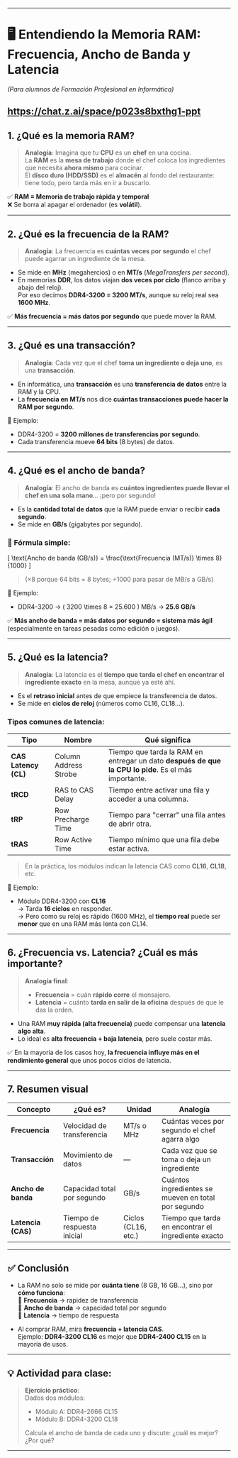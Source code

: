 
---

# 🖥️ **Entendiendo la Memoria RAM: Frecuencia, Ancho de Banda y Latencia**  
*(Para alumnos de Formación Profesional en Informática)*

https://chat.z.ai/space/p023s8bxthg1-ppt
---

## 1. ¿Qué es la memoria RAM?

> **Analogía**: Imagina que tu **CPU** es un **chef** en una cocina.  
> La **RAM** es la **mesa de trabajo** donde el chef coloca los ingredientes que necesita **ahora mismo** para cocinar.  
> El **disco duro (HDD/SSD)** es el **almacén** al fondo del restaurante: tiene todo, pero tarda más en ir a buscarlo.

✅ **RAM = Memoria de trabajo rápida y temporal**  
❌ Se borra al apagar el ordenador (es **volátil**).

---

## 2. ¿Qué es la **frecuencia** de la RAM?

> **Analogía**: La frecuencia es **cuántas veces por segundo** el chef puede agarrar un ingrediente de la mesa.

- Se mide en **MHz** (megahercios) o en **MT/s** (*MegaTransfers per second*).
- En memorias **DDR**, los datos viajan **dos veces por ciclo** (flanco arriba y abajo del reloj).  
  Por eso decimos **DDR4-3200 = 3200 MT/s**, aunque su reloj real sea **1600 MHz**.

✅ **Más frecuencia = más datos por segundo** que puede mover la RAM.

---

## 3. ¿Qué es una **transacción**?

> **Analogía**: Cada vez que el chef **toma un ingrediente o deja uno**, es una **transacción**.

- En informática, una **transacción** es una **transferencia de datos** entre la RAM y la CPU.
- La **frecuencia en MT/s** nos dice **cuántas transacciones puede hacer la RAM por segundo**.

📌 Ejemplo:  
- DDR4-3200 = **3200 millones de transferencias por segundo**.  
- Cada transferencia mueve **64 bits** (8 bytes) de datos.

---

## 4. ¿Qué es el **ancho de banda**?

> **Analogía**: El ancho de banda es **cuántos ingredientes puede llevar el chef en una sola mano**… ¡pero por segundo!

- Es la **cantidad total de datos** que la RAM puede enviar o recibir **cada segundo**.
- Se mide en **GB/s** (gigabytes por segundo).

### 🔢 Fórmula simple:
\[
\text{Ancho de banda (GB/s)} = \frac{\text{Frecuencia (MT/s)} \times 8}{1000}
\]

> (×8 porque 64 bits = 8 bytes; ÷1000 para pasar de MB/s a GB/s)

📌 Ejemplo:  
- DDR4-3200 → \( 3200 \times 8 = 25.600 \) MB/s → **25.6 GB/s**

✅ **Más ancho de banda = más datos por segundo = sistema más ágil** (especialmente en tareas pesadas como edición o juegos).

---

## 5. ¿Qué es la **latencia**?

> **Analogía**: La latencia es el **tiempo que tarda el chef en encontrar el ingrediente exacto** en la mesa, aunque ya esté ahí.

- Es el **retraso inicial** antes de que empiece la transferencia de datos.
- Se mide en **ciclos de reloj** (números como CL16, CL18...).

### Tipos comunes de latencia:

| Tipo | Nombre | Qué significa |
|------|--------|----------------|
| **CAS Latency (CL)** | Column Address Strobe | Tiempo que tarda la RAM en entregar un dato **después de que la CPU lo pide**. Es el más importante. |
| **tRCD** | RAS to CAS Delay | Tiempo entre activar una fila y acceder a una columna. |
| **tRP** | Row Precharge Time | Tiempo para "cerrar" una fila antes de abrir otra. |
| **tRAS** | Row Active Time | Tiempo mínimo que una fila debe estar activa. |

> En la práctica, los módulos indican la latencia CAS como **CL16**, **CL18**, etc.

📌 Ejemplo:  
- Módulo DDR4-3200 con **CL16**  
  → Tarda **16 ciclos** en responder.  
  → Pero como su reloj es rápido (1600 MHz), el **tiempo real** puede ser **menor** que en una RAM más lenta con CL14.

---

## 6. ¿Frecuencia vs. Latencia? ¿Cuál es más importante?

> **Analogía final**:  
> - **Frecuencia** = cuán **rápido corre** el mensajero.  
> - **Latencia** = cuánto **tarda en salir de la oficina** después de que le das la orden.

- Una RAM **muy rápida (alta frecuencia)** puede compensar una **latencia algo alta**.
- Lo ideal es **alta frecuencia + baja latencia**, pero suele costar más.

✅ En la mayoría de los casos hoy, **la frecuencia influye más en el rendimiento general** que unos pocos ciclos de latencia.

---

## 7. Resumen visual

| Concepto | ¿Qué es? | Unidad | Analogía |
|--------|--------|--------|--------|
| **Frecuencia** | Velocidad de transferencia | MT/s o MHz | Cuántas veces por segundo el chef agarra algo |
| **Transacción** | Movimiento de datos | — | Cada vez que se toma o deja un ingrediente |
| **Ancho de banda** | Capacidad total por segundo | GB/s | Cuántos ingredientes se mueven en total por segundo |
| **Latencia (CAS)** | Tiempo de respuesta inicial | Ciclos (CL16, etc.) | Tiempo que tarda en encontrar el ingrediente exacto |

---

## ✅ Conclusión

- La RAM no solo se mide por **cuánta tiene** (8 GB, 16 GB...), sino por **cómo funciona**:  
  🔹 **Frecuencia** → rapidez de transferencia  
  🔹 **Ancho de banda** → capacidad total por segundo  
  🔹 **Latencia** → tiempo de respuesta

- Al comprar RAM, mira **frecuencia + latencia CAS**.  
  Ejemplo: **DDR4-3200 CL16** es mejor que **DDR4-2400 CL15** en la mayoría de usos.

---

## 💡 Actividad para clase:
> **Ejercicio práctico**:  
> Dados dos módulos:  
> - Módulo A: DDR4-2666 CL15  
> - Módulo B: DDR4-3200 CL18  
>  
> Calcula el ancho de banda de cada uno y discute: ¿cuál es mejor? ¿Por qué?

---

